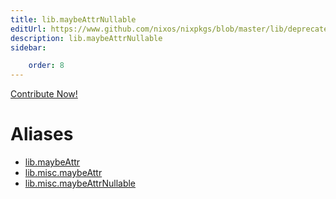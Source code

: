 ```yaml
---
title: lib.maybeAttrNullable
editUrl: https://www.github.com/nixos/nixpkgs/blob/master/lib/deprecated.nix#L42C15
description: lib.maybeAttrNullable
sidebar:

    order: 8
---
```


<a href="https://www.github.com/nixos/nixpkgs/blob/master/lib/deprecated.nix#L42C15">Contribute Now!</a>


# Aliases

- [lib.maybeAttr](/nix-doc-comments/reference/lib/lib-maybeAttr)
- [lib.misc.maybeAttr](/nix-doc-comments/reference/lib/misc/lib-misc-maybeAttr)
- [lib.misc.maybeAttrNullable](/nix-doc-comments/reference/lib/misc/lib-misc-maybeAttrNullable)


